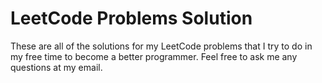 # LeetCode Problems Solution
These are all of the solutions for my LeetCode problems that I try to do in my free time to become a better programmer.
Feel free to ask me any questions at my email.
